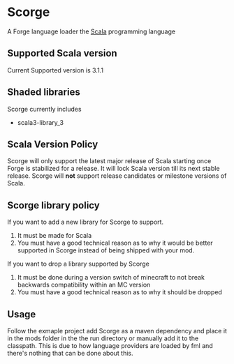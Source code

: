# Scorge
A Forge language loader the [Scala](https://www.scala-lang.org/) programming language


## Supported Scala version
Current Supported version is 3.1.1

## Shaded libraries
Scorge currently includes
* scala3-library_3

## Scala Version Policy
Scorge will only support the latest major release of Scala starting once Forge is stabilized for a release. It will lock Scala version till its next stable release. Scorge will __not__ support release candidates or milestone versions of Scala. 

## Scorge library policy


If you want to add a new library for Scorge to support.
1. It must be made for Scala
2. You must have a good technical reason as to why it would be better supported in Scorge instead of being shipped with your mod.

If you want to drop a library supported by Scorge
1. It must be done during a version switch of minecraft to not break backwards compatibility within an MC version
2. You must have a good technical reason as to why it should be dropped

## Usage

Follow the exmaple project add Scorge as a maven dependency  and place it in the mods folder in the the run directory or
manually add it to the classpath.
This is due to how language providers are loaded by fml and there's nothing that can be done about this.
